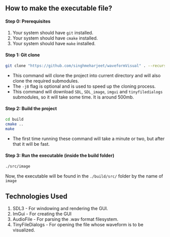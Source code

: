 ## How to make the executable file? ###

#### Step 0: Prerequisites

1) Your system should have `git` installed.
2) Your system should have `cmake` installed.
3) Your system should have `make` installed.

#### Step 1: Git clone

```bash
git clone "https://github.com/singhmeharjeet/waveformVisual" . --recurse-submodules -j8 
```

- This command will clone the project into current directory and will also clone the required submodules.
- The `-j8` flag is optional and is used to speed up the cloning process.
- This command will download `SDL`, `SDL_image`, `imgui` and `tinyfiledialogs` submodules, so it will take some time. It
  is around 500mb.

#### Step 2: Build the project

```bash
cd build
cmake ..
make
```

- The first time running these command will take a minute or two, but after that it will be fast.

#### Step 3: Run the executable (inside the build folder)
```bash
./src/image
``` 

Now, the executable will be found in the `./build/src/` folder by the name of `image`

## Technologies Used

1. SDL3 - For windowing and rendering the GUI.
2. ImGui - For creating the GUI
3. AudioFile - For parsing the .wav format filesystem.
4. TinyFileDialogs - For opening the file whose waveform is to be visualized.
